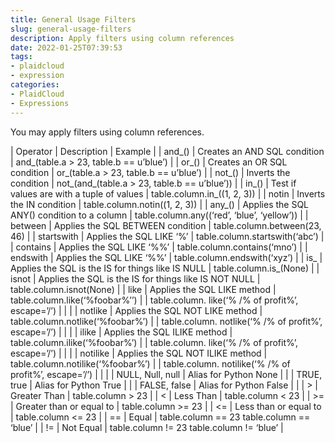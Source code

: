 ```yaml
---
title: General Usage Filters
slug: general-usage-filters
description: Apply filters using column references
date: 2022-01-25T07:39:53
tags:
- plaidcloud
- expression
categories:
- PlaidCloud
- Expressions
---
```



You may apply filters using column references.




| Operator | Description | Example |
| and\_() | Creates an AND SQL condition | and\_(table.a > 23, table.b == u’blue’) |
| or\_() | Creates an OR SQL condition | or\_(table.a > 23, table.b == u’blue’) |
| not\_() | Inverts the condition | not\_(and\_(table.a > 23, table.b == u’blue’)) |
| in\_() | Test if values are with a tuple of values | table.column.in\_((1, 2, 3)) |
| notin | Inverts the IN condition | table.column.notin((1, 2, 3)) |
| any\_() | Applies the SQL ANY() condition to a column | table.column.any((‘red’, ‘blue’, ‘yellow’)) |
| between | Applies the SQL BETWEEN condition | table.column.between(23, 46) |
| startswith | Applies the SQL LIKE ‘%’ | table.column.startswith(‘abc’) |
| contains | Applies the SQL LIKE ‘%%’ | table.column.contains(‘mno’) |
| endswith | Applies the SQL LIKE ‘%%’ | table.column.endswith(‘xyz’) |
| is\_ | Applies the SQL is the IS for things like IS NULL | table.column.is\_(None) |
| isnot | Applies the SQL is the IS for things like IS NOT NULL | table.column.isnot(None) |
| like | Applies the SQL LIKE method | table.column.like(‘%foobar%’’) |
| table.column. like(‘% /% of profit%’, escape=’/’) |  |  |
| notlike | Applies the SQL NOT LIKE method | table.column.notlike(‘%foobar%’) |
| table.column. notlike(‘% /% of profit%’, escape=’/’) |  |  |
| ilike | Applies the SQL ILIKE method | table.column.ilike(‘%foobar%’) |
| table.column. like(‘% /% of profit%’, escape=’/’) |  |  |
| notilike | Applies the SQL NOT ILIKE method | table.column.notilike(‘%foobar%’) |
| table.column. notilike(‘% /% of profit%’, escape=’/’) |  |  |
| NULL, Null, null | Alias for Python None |  |
| TRUE, true | Alias for Python True |  |
| FALSE, false | Alias for Python False |  |
| > | Greater Than | table.column > 23 |
| < | Less Than | table.column < 23 |
| >= | Greater than or equal to | table.column >= 23 |
| <= | Less than or equal to | table.column <= 23 |
| == | Equal | table.column == 23 table.column == ‘blue’ |
| != | Not Equal | table.column != 23 table.column != ‘blue’ |

